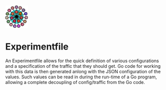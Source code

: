 ![Experimentfile Logo](/docs/logo.png)

# Experimentfile

An Experimentfile allows for the quick definition of various configurations and a specification
of the traffic that they should get. Go code for working with this data is then generated anlong
with the JSON configuration of the values. Such values can be read in during the run-time of a 
Go program, allowing a complete decoupling of config/traffic from the Go code.
